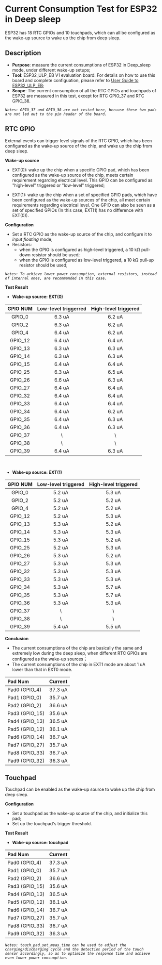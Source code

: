 # Current Consumption Test for ESP32 in Deep sleep

ESP32 has 18 RTC GPIOs and 10 touchpads, which can all be configured as the wake-up source to wake up the chip from deep sleep.

## Description

* **Purpose**: measure the current consumptions of ESP32 in Deep_sleep mode, under different wake-up setups;
* **Tool**: ESP32\_ULP\_EB V1 evaluation board. For details on how to use this board and complete configuation, please refer to [User Guide to ESP32\_ULP\_EB](../evaluation_boards/esp32_ulp_eb_en.md);
* **Scope**: The current consumption of all the RTC GPIOs and touchpads of ESP32 are measured in this test, except for RTC GPIO\_37 and RTC GPIO\_38.

_`Notes: GPIO_37 and GPIO_38 are not tested here, becuase these two pads are not led out to the pin header of the board.`_


## RTC GPIO
External events can trigger level signals of the RTC GPIO, which has been configured as the wake-up source of the chip, and wake up the chip from deep sleep.

**Wake-up source**

* EXT(0): wake up the chip when a specific GPIO pad, which has been configured as the wake-up source of the chip, meets certain requirement regarding electrical level. This GPIO can be configured as "high-level" triggered or "low-level" triggered;

* EXT(1): wake up the chip when a set of specified GPIO pads, which have been configured as the wake-up sources of the chip, all meet certain requirements regarding electrical level. One GPIO can also be seen as a set of specified GPIOs (In this case, EXT(1) has no difference with EXT(0)).

**Configuration**

* Set a RTC GPIO as the wake-up source of the chip, and configure it to *input floating* mode;
* Resistors:
	* when the GPIO is configured as high-level triggered, a 10 kΩ pull-down resistor should be used;
	* when the GPIO is configured as low-level triggered, a 10 kΩ pull-up resistor should be used;

_`Notes: To achieve lower power consumption, external resistors, instead of internal ones, are recommanded in this case.`_

**Test Result**

* __Wake-up source: EXT(0)__

| GPIO NUM | Low-level triggerred | High-level triggered |
| :----:   |       :----:     |       :----:      |
|GPIO_0    |        6.3 uA    |        6.2 uA     |
|GPIO_2    |        6.3 uA    |        6.2 uA     |
|GPIO_4    |        6.4 uA    |        6.2 uA     |
|GPIO_12   |        6.4 uA    |        6.4 uA     |
|GPIO_13   |        6.3 uA    |        6.3 uA     |
|GPIO_14   |        6.3 uA    |        6.3 uA     |
|GPIO_15   |        6.4 uA    |        6.4 uA     |
|GPIO_25   |        6.3 uA    |        6.5 uA     |
|GPIO_26   |        6.6 uA    |        6.3 uA     |
|GPIO_27   |        6.4 uA    |        6.4 uA     |
|GPIO_32   |        6.4 uA    |        6.4 uA     |
|GPIO_33   |        6.4 uA    |        6.4 uA     |
|GPIO_34   |        6.4 uA    |        6.2 uA     |
|GPIO_35   |        6.4 uA    |        6.3 uA     |
|GPIO_36   |        6.4 uA    |        6.3 uA     |
|GPIO_37   |         \        |          \        |
|GPIO_38   |         \        |          \        |
|GPIO_39   |        6.4 uA    |        6.3 uA     |

<br/>

* __Wake-up source: EXT(1)__

| GPIO NUM | Low-level triggered |  High-level triggered |
| :----:   |       :----:     |        :----:      |
|GPIO_0    |        5.2 uA    |         5.3 uA     |
|GPIO_2    |        5.2 uA    |         5.2 uA     |
|GPIO_4    |        5.2 uA    |         5.2 uA     |
|GPIO_12   |        5.2 uA    |         5.3 uA     |
|GPIO_13   |        5.3 uA    |         5.2 uA     |
|GPIO_14   |        5.3 uA    |         5.3 uA     |
|GPIO_15   |        5.3 uA    |         5.2 uA     |
|GPIO_25   |        5.2 uA    |         5.3 uA     |
|GPIO_26   |        5.3 uA    |         5.2 uA     |
|GPIO_27   |        5.3 uA    |         5.3 uA     |
|GPIO_32   |        5.3 uA    |         5.3 uA     |
|GPIO_33   |        5.3 uA    |         5.3 uA     |
|GPIO_34   |        5.3 uA    |         5.7 uA     |
|GPIO_35   |        5.3 uA    |         5.7 uA     |
|GPIO_36   |        5.3 uA    |         5.3 uA     |
|GPIO_37   |         \        |          \         |
|GPIO_38   |         \        |          \         |
|GPIO_39   |        5.4 uA    |         5.5 uA     |

**Conclusion**

* The current consumptions of the chip are basically the same and extremely low during the deep sleep, when different RTC GPIOs are configured as the wake-up sources；
* The current consumptions of the chip in EXT1 mode are about 1 uA lower than that in EXT0 mode.

|    Pad Num      | Current |
|    :----        |  :----  |
|  Pad0 (GPIO_4)  |  37.3 uA|
|  Pad1 (GPIO_0)  |  35.7 uA|
|  Pad2 (GPIO_2)  |  36.6 uA|
|  Pad3 (GPIO_15) |  35.6 uA|
|  Pad4 (GPIO_13) |  36.5 uA|
|  Pad5 (GPIO_12) |  36.1 uA|
|  Pad6 (GPIO_14) |  36.7 uA|
|  Pad7 (GPIO_27) |  35.7 uA|
|  Pad8 (GPIO_33) |  36.7 uA|
|  Pad9 (GPIO_32) |  36.3 uA|

## Touchpad

Touchpad can be enabled as the wake-up source to wake up the chip from deep sleep.

**Configuration**

* Set a touchpad as the wake-up source of the chip, and initialize this pad;
* Set up the touchpad's trigger threshold.

**Test Result**

* __Wake-up source: touchpad__


|    Pad Num      | Current |
|    :----        |  :----  |
|  Pad0 (GPIO_4)  |  37.3 uA|
|  Pad1 (GPIO_0)  |  35.7 uA|
|  Pad2 (GPIO_2)  |  36.6 uA|
|  Pad3 (GPIO_15) |  35.6 uA|
|  Pad4 (GPIO_13) |  36.5 uA|
|  Pad5 (GPIO_12) |  36.1 uA|
|  Pad6 (GPIO_14) |  36.7 uA|
|  Pad7 (GPIO_27) |  35.7 uA|
|  Pad8 (GPIO_33) |  36.7 uA|
|  Pad9 (GPIO_32) |  36.3 uA|

_`Notes: touch_pad_set_meas_time can be used to adjust the charging/discharging cycle and the detection period of the touch sensor accordingly, so as to optimize the response time and achieve even lower power consumption.`_

